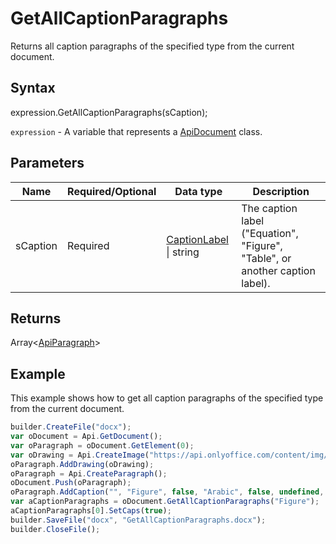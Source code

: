 # GetAllCaptionParagraphs

Returns all caption paragraphs of the specified type from the current document.

## Syntax

expression.GetAllCaptionParagraphs(sCaption);

`expression` - A variable that represents a [ApiDocument](../ApiDocument.md) class.

## Parameters

| **Name** | **Required/Optional** | **Data type** | **Description** |
| ------------- | ------------- | ------------- | ------------- |
| sCaption | Required | [CaptionLabel](../../../Enumerations/CaptionLabel.md) &#124; string | The caption label ("Equation", "Figure", "Table", or another caption label). |

## Returns

Array<[ApiParagraph](../../ApiParagraph/ApiParagraph.md)>

## Example

This example shows how to get all caption paragraphs of the specified type from the current document.

```javascript
builder.CreateFile("docx");
var oDocument = Api.GetDocument();
var oParagraph = oDocument.GetElement(0);
var oDrawing = Api.CreateImage("https://api.onlyoffice.com/content/img/docbuilder/examples/coordinate_aspects.png", 60 * 36000, 35 * 36000);
oParagraph.AddDrawing(oDrawing);
oParagraph = Api.CreateParagraph();
oDocument.Push(oParagraph);
oParagraph.AddCaption("", "Figure", false, "Arabic", false, undefined, "hyphen");
var aCaptionParagraphs = oDocument.GetAllCaptionParagraphs("Figure");
aCaptionParagraphs[0].SetCaps(true);
builder.SaveFile("docx", "GetAllCaptionParagraphs.docx");
builder.CloseFile();
```